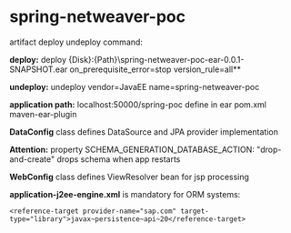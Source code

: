 # spring-netweaver-poc

artifact deploy undeploy command:

**deploy:** deploy {Disk}:{Path}\spring-netweaver-poc-ear-0.0.1-SNAPSHOT.ear on_prerequisite_error=stop version_rule=all**

**undeploy:** undeploy  vendor=JavaEE name=spring-netweaver-poc

**application path:** localhost:50000/spring-poc define in ear pom.xml maven-ear-plugin

**DataConfig** class defines DataSource and JPA provider implementation

**Attention:** property SCHEMA_GENERATION_DATABASE_ACTION: "drop-and-create" drops schema when app restarts

**WebConfig** class defines ViewResolver bean for jsp processing

**application-j2ee-engine.xml** is mandatory for ORM systems:
```
<reference-target provider-name="sap.com" target-type="library">javax~persistence~api~20</reference-target>
``` 
